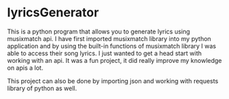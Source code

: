 # lyricsGenerator
This is a python program that allows you to generate lyrics using musixmatch api. I have first imported musixmatch library into my python application and by using the built-in functions of musixmatch library I was able to access their song lyrics. I just wanted to get a head start with working with an api. It was a fun project, it did really improve my knowledge on apis a lot.

This project can also be done by importing json and working with requests library of python as well. 

